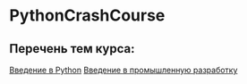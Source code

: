 # PythonCrashCourse

## Перечень тем курса:

[Введение в Python](https://vk.com/away.php?to=https%3A%2F%2Fdocs.google.com%2Fdocument%2Fd%2F1HTLjtFXP23Ms3x9BRvim3JJyKBjVhXhbQF5052XciPc%2Fedit%3Fusp%3Dsharing&cc_key=)
[Введение в промышленную разработку](https://docs.google.com/document/d/13WLRxeIl6h5YsVSGa9gxHf4MHiCBsTmJTvsr62PcreM/edit?usp=sharing)

